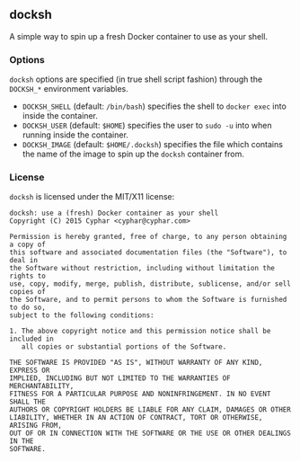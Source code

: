 ## docksh ##
A simple way to spin up a fresh Docker container to use as your shell.

### Options ###
`docksh` options are specified (in true shell script fashion) through the
`DOCKSH_*` environment variables.

* `DOCKSH_SHELL` (default: `/bin/bash`) specifies the shell to `docker exec`
  into inside the container.
* `DOCKSH_USER` (default: `$HOME`) specifies the user to `sudo -u` into when
  running inside the container.
* `DOCKSH_IMAGE` (default: `$HOME/.docksh`) specifies the file which contains
  the name of the image to spin up the `docksh` container from.

### License ###
`docksh` is licensed under the MIT/X11 license:

```
docksh: use a (fresh) Docker container as your shell
Copyright (C) 2015 Cyphar <cyphar@cyphar.com>

Permission is hereby granted, free of charge, to any person obtaining a copy of
this software and associated documentation files (the "Software"), to deal in
the Software without restriction, including without limitation the rights to
use, copy, modify, merge, publish, distribute, sublicense, and/or sell copies of
the Software, and to permit persons to whom the Software is furnished to do so,
subject to the following conditions:

1. The above copyright notice and this permission notice shall be included in
   all copies or substantial portions of the Software.

THE SOFTWARE IS PROVIDED "AS IS", WITHOUT WARRANTY OF ANY KIND, EXPRESS OR
IMPLIED, INCLUDING BUT NOT LIMITED TO THE WARRANTIES OF MERCHANTABILITY,
FITNESS FOR A PARTICULAR PURPOSE AND NONINFRINGEMENT. IN NO EVENT SHALL THE
AUTHORS OR COPYRIGHT HOLDERS BE LIABLE FOR ANY CLAIM, DAMAGES OR OTHER
LIABILITY, WHETHER IN AN ACTION OF CONTRACT, TORT OR OTHERWISE, ARISING FROM,
OUT OF OR IN CONNECTION WITH THE SOFTWARE OR THE USE OR OTHER DEALINGS IN THE
SOFTWARE.
```
